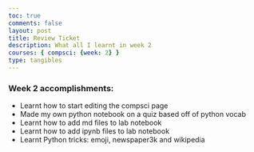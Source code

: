 ```yaml
---
toc: true
comments: false
layout: post
title: Review Ticket
description: What all I learnt in week 2
courses: { compsci: {week: 2} }
type: tangibles
---
```


### Week 2 accomplishments:
- Learnt how to start editing the compsci page
- Made my own python notebook on a quiz based off of python vocab
- Learnt how to add md files to lab notebook
- Learnt how to add ipynb files to lab notebook
- Learnt Python tricks: emoji, newspaper3k and wikipedia